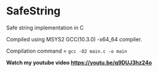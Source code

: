 # SafeString
Safe string implementation in C

Compiled using MSYS2 GCC(10.3.0) -x64_64 compiler.

Compilation command = `gcc -O2 main.c -o main`

**Watch my youtube video https://youtu.be/q9DUJ3hz24o**
